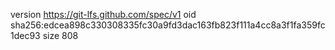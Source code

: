 version https://git-lfs.github.com/spec/v1
oid sha256:edcea898c330308335fc30a9fd3dac163fb823f111a4cc8a3f1fa359fc1dec93
size 808
